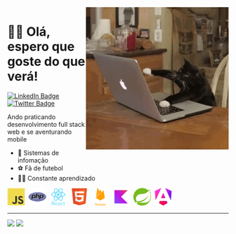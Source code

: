 <img src = "giphy.gif" width = "325px" align = "right">

# 🙋‍♂️ Olá, espero que goste do que verá!


 <div id="badges">
  <a href = "https://www.linkedin.com/in/erick-alencar-a161511b7?lipi=urn%3Ali%3Apage%3Ad_flagship3_profile_view_base_contact_details%3BuINwFgjUTfq2Bdh3i7%2FbpQ%3D%3D">
    <img src="https://img.shields.io/badge/LinkedIn-blue?style=for-the-badge&logo=linkedin&logoColor=white" alt="LinkedIn Badge"/>
  </a>
  <a href = "https://twitter.com/ErickAlencar14">
   <img src="https://img.shields.io/badge/Twitter-blue?style=for-the-badge&logo=twitter&logoColor=white" alt="Twitter Badge"/>
  </a>
</div>


Ando praticando desenvolvimento full stack web e se aventurando mobile


- 🩵 Sistemas de infomação
- ⚽ Fã de futebol
- 👩‍💻 Constante aprendizado


<div>
  <img src="https://github.com/devicons/devicon/blob/master/icons/javascript/javascript-original.svg" title="JavaScript" alt="JavaScript" width="40" height="40"/>&nbsp;
  <img src="https://github.com/devicons/devicon/blob/master/icons/php/php-original.svg" title="php" alt="php" width="40" height="40"/>&nbsp;
  <img src="https://github.com/devicons/devicon/blob/master/icons/react/react-original-wordmark.svg" title="React" alt="React" width="40" height="40"/>&nbsp;
  <img src="https://github.com/devicons/devicon/blob/master/icons/html5/html5-original.svg" title="HTML5" alt="HTML" width="40" height="40"/>&nbsp;
  <img src="https://github.com/devicons/devicon/blob/master/icons/firebase/firebase-plain-wordmark.svg" title="Firebase" alt="Firebase" width="40" height="40"/>&nbsp;
  <img src="https://github.com/devicons/devicon/blob/master/icons/kotlin/kotlin-original.svg" title="kotlin" alt="kotlin" width="40" height="40"/>&nbsp;
  <img src="https://github.com/devicons/devicon/blob/master/icons/spring/spring-original.svg" title="kotlin" alt="kotlin" width="40" height="40"/>&nbsp;
  <img src="https://github.com/devicons/devicon/blob/master/icons/angular/angular-original.svg" title="kotlin" alt="kotlin" width="40" height="40"/>&nbsp; 
</div>

---

<div align = "left">
<img height = "180em" src="https://github-readme-stats.vercel.app/api/top-langs/?username=erickalencarrr&show_icons=true&theme=radical&count_private=true"/>
<img height = "180em" src="https://github-readme-stats.vercel.app/api?username=erickalencarrr&show_icons=true&show_icons=true&theme=radical&count_private=true" />
</div>

